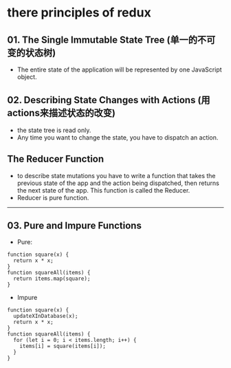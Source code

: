 # there principles of redux

## 01. The Single Immutable State Tree (单一的不可变的状态树)
 * The entire state of the application will be represented by one JavaScript object.

## 02. Describing State Changes with Actions (用actions来描述状态的改变)
 * the state tree is read only.
 * Any time you want to change the state, you have to dispatch an action.

## The Reducer Function
 * to describe state mutations you have to write a function that takes the previous state of the app and the action being dispatched, then returns the next state of the app. This function is called the Reducer.
 * Reducer is pure function.

---

## 03. Pure and Impure Functions
 * Pure:

 ```
 function square(x) {
   return x * x;
 }
 function squareAll(items) {
   return items.map(square);
 }
 ```

* Impure

```
function square(x) {
  updateXInDatabase(x);
  return x * x;
}
function squareAll(items) {
  for (let i = 0; i < items.length; i++) {
    items[i] = square(items[i]);
  }
}
```